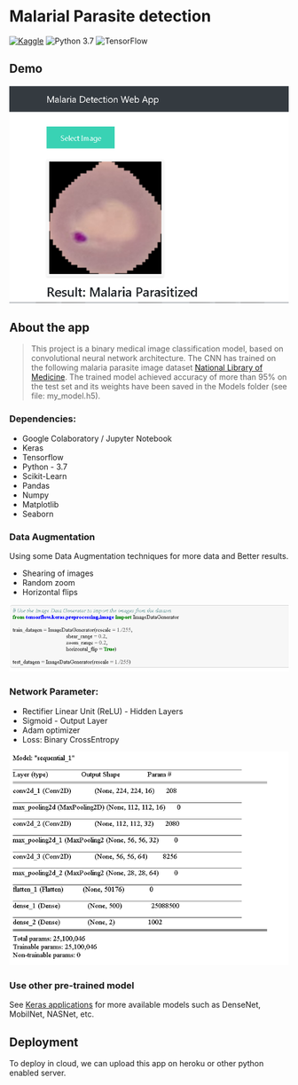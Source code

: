 # Malarial Parasite detection
 [![Kaggle](https://img.shields.io/badge/Dataset-Kaggle-blue.svg)](https://www.kaggle.com/tongpython/cat-and-dog) ![Python 3.7](https://img.shields.io/badge/Python-3.6-brightgreen.svg) ![TensorFlow](https://img.shields.io/badge/Library-TensorFlow-orange.svg)

## Demo

<p align='center'>
 
 <img src = "https://github.com/diwakarDrs/DeepLearning-Projects/blob/main/Malarial_cell_detection/ReadME/App.PNG" width = 600 alt="malaria">
 </p>

## About the app
> This project is a binary medical image classification model, based on convolutional neural network architecture.
The CNN has trained on the following malaria parasite image dataset  <a href="https://ceb.nlm.nih.gov/repositories/malaria-datasets/">National Library of Medicine</a>.
The trained model achieved accuracy of more than 95% on the test set and its weights have been saved in the Models folder (see file: my_model.h5). 


### Dependencies:
* Google Colaboratory / Jupyter Notebook
* Keras
* Tensorflow
* Python - 3.7
* Scikit-Learn
* Pandas
* Numpy
* Matplotlib
* Seaborn

### Data Augmentation
Using some Data Augmentation techniques for more data and Better results.
* Shearing of images
* Random zoom
* Horizontal flips


<p align='center'>
 
 <img src = "https://github.com/diwakarDrs/DeepLearning-Projects/blob/main/Malarial_cell_detection/ReadME/data.PNG" width = 600 alt="Data_Augmentation">
 </p>
 
 ### Network Parameter:
* Rectifier Linear Unit (ReLU) - Hidden Layers
* Sigmoid - Output Layer
* Adam optimizer
* Loss: Binary CrossEntropy

<p align='center'>
 
 <img src = "https://github.com/diwakarDrs/DeepLearning-Projects/blob/main/Malarial_cell_detection/ReadME/act.PNG" width = 600 alt="malaria">
 </p>

### Use other pre-trained model

See [Keras applications](https://keras.io/applications/) for more available models such as DenseNet, MobilNet, NASNet, etc.


## Deployment
To deploy in cloud, we can upload this app on heroku or other python enabled server. 


